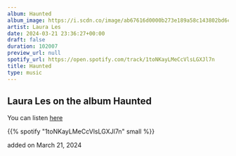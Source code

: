 ```yaml
---
album: Haunted
album_image: https://i.scdn.co/image/ab67616d0000b273e189a58c143802bd6c85ed94
artist: Laura Les
date: 2024-03-21 23:36:27+00:00
draft: false
duration: 102007
preview_url: null
spotify_url: https://open.spotify.com/track/1toNKayLMeCcVlsLGXJl7n
title: Haunted
type: music
---
```



## Laura Les on the album Haunted

You can listen [here](https://open.spotify.com/track/1toNKayLMeCcVlsLGXJl7n)

{{% spotify "1toNKayLMeCcVlsLGXJl7n" small %}}

added on March 21, 2024